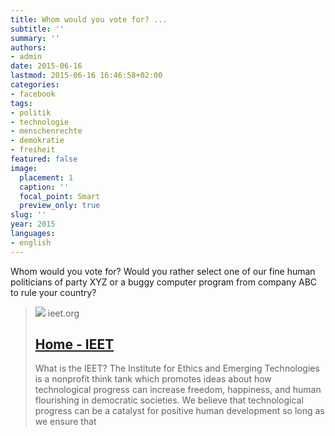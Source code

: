 ```yaml
---
title: Whom would you vote for? ...
subtitle: ''
summary: ''
authors:
- admin
date: 2015-06-16
lastmod: 2015-06-16 16:46:58+02:00
categories:
- facebook
tags:
- politik
- technologie
- menschenrechte
- demokratie
- freiheit
featured: false
image:
  placement: 1
  caption: ''
  focal_point: Smart
  preview_only: true
slug: ''
year: 2015
languages:
- english
---
```


Whom would you vote for? Would you rather select one of our fine human politicians of party XYZ or a buggy computer program from company ABC to rule your country?
> [![](https://ieet.org/wp-content/uploads/2020/11/2n-600x403.png)](http://ieet.org/index.php/IEET/more/pellissier20150612)
> ieet.org
> ## [Home - IEET](http://ieet.org/index.php/IEET/more/pellissier20150612)
>
>What is the IEET?
The Institute for Ethics and Emerging Technologies is a nonprofit think tank which promotes ideas about how technological progress can increase freedom, happiness, and human flourishing in democratic societies. We believe that technological progress can be a catalyst for positive human development so long as we ensure that